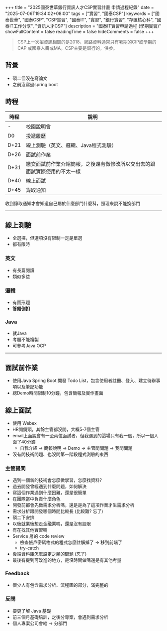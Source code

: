 +++
title = "2025國泰世華銀行資訊人才CSP實習計畫 申請過程紀錄"
date = "2025-07-06T19:34:02+08:00"
tags = ["實習", "國泰CSP"]
keywords = ["國泰世華", "國泰CSP", "CSP實習", "國泰IT", "實習", "銀行實習", "存匯核心科", "國泰IT工作分享", "資訊人才CSP"]
description = "國泰IT實習申請過程 (學期實習)"
showFullContent = false
readingTime = false
hideComments = false
+++

> CSP上一次招資訊相關的是2018，網路資料通常只有暑期的CIP或學期的CAP 或國泰人壽或MA。CSP主要是銀行的，供参。

## 背景

- 碩二但沒在寫論文
- 之前沒寫過spring boot

## 時程

| 時程 | 說明 | 
|---|---|
| - | 校園說明會 | 
| D0| 投遞履歷 | 
| D+21 | 線上測驗（英文、邏輯、Java程式測驗） | 
| D+26 | 面試前作業 | 
| D+31 | 繳交面試前作業介紹簡報，之後還有做修改所以交出去的跟面試實際使用的不太一樣 | 
| D+40 | 線上面試 | 
| D+45| 錄取通知 | 

收到錄取通知才會知道自己屬於什麼部門什麼科，照理來說不能換部門

---
## 線上測驗
- 全選擇，但選項沒有限制一定是單選
- 都有限時

### 英文
- 有長篇閱讀
- 類似多益

### 邏輯
- 有圖形題
- **答錯倒扣**

### Java
- 就Java
- 考題不能複製
- 可參考Java OCP


---

## 面試前作業

- 使用Java Spring Boot 開發 Todo List，包含使用者註冊、登入、建立待辦事項以及筆記功能
- 總Demo時間限制10分鐘，包含簡報及實作畫面

## 線上面試

- 使用 Webex
- HR開鏡頭，其餘主管都沒開，大概5-7個主管
- email上面說會有一至兩位面試者，但我遇到的這場只有我一個，所以一個人面了40分鐘
   - 自我介紹 → 簡報說明 → Demo → 主管問問題 → 我問問題
- 沒有問技術問題、也沒問第一階段程式測驗的東西

### 主管提問

- 遇到一個新的技術會怎麼做學習，怎麼找資料?
- 過去開發曾經遇到什麼問題，如何解決
- 寫這個作業遇到什麼困難，還是很簡單
- 在團隊當中負責什麼角色
- 開發前都會先做需求分析嗎，還是是為了這項作業才生需求分析
- 需求分析跟開發哪個時間比較長 (比較難? 忘了)
- 碩二下安排
- 以後就業後想走金融業嗎，還是沒有設限
- 有在找其他實習嗎
- Service 層的 code review
   - 檢查帳戶密碼格式的程式怎麼註解掉了 → 移到前端了
   - try-catch
- 後端資料庫怎麼設定之類的問題 (忘了)
- 最後有提到可改進的地方，是沒時間做嗎還是有其他考量

### Feedback

- 很少人有包含需求分析、流程圖的部分，滿完整的

### 反問

- 要更了解 Java 基礎
- 前三個月基礎培訓，之後分專案，會遇到需求分析
- 個人專案公司會給 → 分部門
